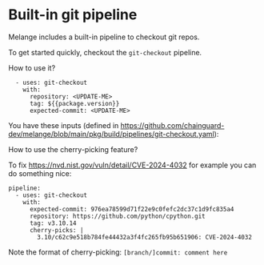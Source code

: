# Built-in git pipeline

Melange includes a built-in pipeline to checkout git repos.

To get started quickly, checkout the `git-checkout` pipeline.


How to use it?

```
  - uses: git-checkout
    with:
      repository: <UPDATE-ME>
      tag: ${{package.version}}
      expected-commit: <UPDATE-ME>

```

You have these inputs (defined in https://github.com/chainguard-dev/melange/blob/main/pkg/build/pipelines/git-checkout.yaml):

How to use the cherry-picking feature?


To fix  https://nvd.nist.gov/vuln/detail/CVE-2024-4032 for example you can do something nice:

```
pipeline:
  - uses: git-checkout
    with:
      expected-commit: 976ea78599d71f22e9c0fefc2dc37c1d9fc835a4
      repository: https://github.com/python/cpython.git
      tag: v3.10.14
      cherry-picks: |
        3.10/c62c9e518b784fe44432a3f4fc265fb95b651906: CVE-2024-4032
```

Note the format of cherry-picking: ``[branch/]commit: comment here``
